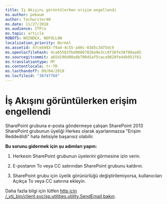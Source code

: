 ```yaml
---
title: İş Akışını görüntülerken erişim engellendi
ms.author: pebaum
author: Techwriter40
ms.date: 11/27/2018
ms.audience: ITPro
ms.topic: article
ROBOTS: NOINDEX, NOFOLLOW
localization_priority: Normal
ms.assetid: 47ceb983-f9a4-4c55-a40c-03d5c3d75dc9
ms.openlocfilehash: 4ca65583fbd98867026e9e3cc8f36fe38798aa85
ms.sourcegitcommit: a65d196d00adb70045af5caca9828fe44b951f61
ms.translationtype: MT
ms.contentlocale: tr-TR
ms.lasthandoff: 09/04/2019
ms.locfileid: "36747768"
---
```

# <a name="access-denied-when-viewing-a-workflow"></a>İş Akışını görüntülerken erişim engellendi

SharePoint grubuna e-posta göndermeye çalışan SharePoint 2013 SharePoint grubunun üyeliği Herkes olarak ayarlanmazsa "Erişim Reddedildi" hata iletisiyle başarısız olabilir.
  
 **Bu sorunu gidermek için şu adımları yapın:**
  
 1. Herkesin SharePoint grubunun üyelerini görmesine izin verin.
  
 2. E-postanın To veya CC satırından SharePoint grubunu kaldırın.
  
 3. SharePoint grubu için üyelik görünürlüğü değiştirilemiyorsa, kullanıcıları Açıkça To veya CC satırına ekleyin.
  
Daha fazla bilgi için lütfen [http için /_vti_bin/client.svc/sp.utilities.utility.SendEmail bakın](https://go.microsoft.com/fwlink/?linkid=2044694&amp;clcid=0x409).
  